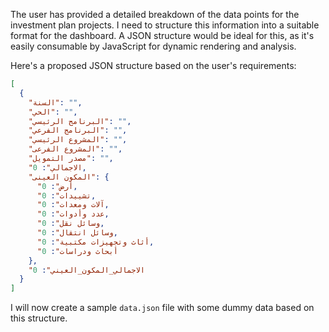 
The user has provided a detailed breakdown of the data points for the investment plan projects. I need to structure this information into a suitable format for the dashboard. A JSON structure would be ideal for this, as it's easily consumable by JavaScript for dynamic rendering and analysis.

Here's a proposed JSON structure based on the user's requirements:

```json
[
  {
    "السنة": "",
    "الحي": "",
    "البرنامج الرئيسي": "",
    "البرنامج الفرعي": "",
    "المشروع الرئيسي": "",
    "المشروع الفرعى": "",
    "مصدر التمويل": "",
    "الاجمالي": 0,
    "المكون العينى": {
      "أرض": 0,
      "تشييدات": 0,
      "آلات ومعدات": 0,
      "عدد وأدوات": 0,
      "وسائل نقل": 0,
      "وسائل انتقال": 0,
      "أثاث وتجهيزات مكتبية": 0,
      "أبحاث ودراسات": 0
    },
    "الاجمالي_المكون_العيني": 0
  }
]
```

I will now create a sample `data.json` file with some dummy data based on this structure.

